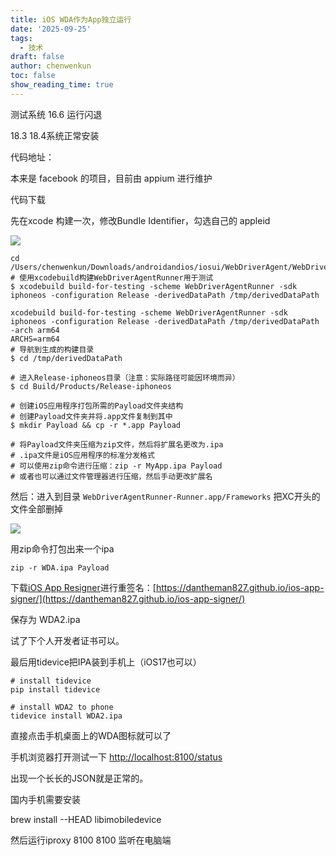 ```yaml
---
title: iOS WDA作为App独立运行
date: '2025-09-25'
tags:
  - 技术
draft: false
author: chenwenkun
toc: false
show_reading_time: true
---
```

测试系统 16.6 运行闪退

18.3 18.4系统正常安装

代码地址：

本来是 facebook 的项目，目前由 appium 进行维护

代码下载

先在xcode 构建一次，修改Bundle Identifier，勾选自己的 appleid

![](https://prod-files-secure.s3.us-west-2.amazonaws.com/c205fb54-92b2-4987-8be3-972b67d27acc/cb756a73-27bc-4b0d-951a-858df3344b59/image.png?X-Amz-Algorithm=AWS4-HMAC-SHA256&X-Amz-Content-Sha256=UNSIGNED-PAYLOAD&X-Amz-Credential=ASIAZI2LB466ZT743GDH%2F20251019%2Fus-west-2%2Fs3%2Faws4_request&X-Amz-Date=20251019T005700Z&X-Amz-Expires=3600&X-Amz-Security-Token=IQoJb3JpZ2luX2VjEBwaCXVzLXdlc3QtMiJIMEYCIQCudOJi5zzmVgB6RMw0Eg3vnf9o1FCoBIcjD%2B%2BW0Nd7qwIhALW3mzAc6ZwdP%2B93Oiit3%2B3C0KPQ9ZvhJG9z5KhdbdisKogECMX%2F%2F%2F%2F%2F%2F%2F%2F%2F%2FwEQABoMNjM3NDIzMTgzODA1IgxHxVDCGJP4jIGPUoEq3AMkEfrlGF8SefMdsuV4Bs30QYPTMxoTaUs8DjCM9KKZ8yQK0Fa9%2BfFDxYJ0PyBIzyYi04UCTtBSWBl98mQp5%2BpfntXAbRxo4EvCiPBJVuhTYhDWntLGdiBqR%2BqIgBIi4N%2FHbMzSf5KFYrzADH94rmSd7yv7nANR6fp0vg0mvPbBA3fMjoLNHKzs9Hd%2BiaY6RZY5xcLt2RNz9BPJF1XM0ZOsTck6ZguHUjTNJ2DoUpnuIlWjrsM65IqW7hE%2FsmfCtToJWb5KBKu4u8H%2B8GGbYhN9btmuV1y1Y%2Fd7N%2Ba9Bp8Kn830b%2FP8wRRvGEMnaWWmgOuZl4qNC2LTgC7ImCQ1lprg5TwGmDhBrRe2bugznv%2BHRGUPRB68OvVKmcR7YtZ%2FgFeyiFLG20j8%2FJpwkA8po6coTHEGGkbiCzv5N8qDfnzKKXcN0%2B7Hyx3yhpmuACJ0mxP2T7Z5DlO9oo3BTAolWA0zTISoH4bTPnhJU5y2svCsg6G%2FZuLlVUmUsZA4kb8jNZrA5gFo74gkWYGAQZJYJyidKQukezq24rNr9Zqi5M4prQnT0Y7y%2Fe3TIXNxOheyzO%2Bs3Cj8D2QYiRrCK2I6Y1Zy1bLMYWn2Z%2BqVuScBapyJS5mGpZlqZNbWcIBKdjCn3c%2FHBjqkAfNIVf2YzyWAawrI4Xrn3J%2BHUoRp%2Fsr6A4KvIV1YuxhxVDyXgN9AUOrr5sloAFs4Ov61X%2BhSDRG1SnVXFi%2FQHYvcs3ejMMjzOpWZy8REnAdFD0GAmIAR4iXsb7R9uBgFZcEyAvxw2okvOvy4ExQXEdw9jmX2Q5ov9tSXgoQIb5O%2B1mfvjIHFjgWngaxYy5mTexsW2MxMXnFUifLeGLewo4ujCwvV&X-Amz-Signature=54c5b2d3c3c7ab89ec4cc9a171c42aa06be5de77ebbdd635d7f71c5bb8d98399&X-Amz-SignedHeaders=host&x-amz-checksum-mode=ENABLED&x-id=GetObject)

```shell
cd /Users/chenwenkun/Downloads/androidandios/iosui/WebDriverAgent/WebDriverAgent
# 使用xcodebuild构建WebDriverAgentRunner用于测试
$ xcodebuild build-for-testing -scheme WebDriverAgentRunner -sdk iphoneos -configuration Release -derivedDataPath /tmp/derivedDataPath

xcodebuild build-for-testing -scheme WebDriverAgentRunner -sdk iphoneos -configuration Release -derivedDataPath /tmp/derivedDataPath -arch arm64
ARCHS=arm64
# 导航到生成的构建目录
$ cd /tmp/derivedDataPath

# 进入Release-iphoneos目录（注意：实际路径可能因环境而异）
$ cd Build/Products/Release-iphoneos

# 创建iOS应用程序打包所需的Payload文件夹结构
# 创建Payload文件夹并将.app文件复制到其中
$ mkdir Payload && cp -r *.app Payload

# 将Payload文件夹压缩为zip文件，然后将扩展名更改为.ipa
# .ipa文件是iOS应用程序的标准分发格式
# 可以使用zip命令进行压缩：zip -r MyApp.ipa Payload
# 或者也可以通过文件管理器进行压缩，然后手动更改扩展名
```

然后：进入到目录 `WebDriverAgentRunner-Runner.app/Frameworks` 把XC开头的文件全部删掉

![](https://prod-files-secure.s3.us-west-2.amazonaws.com/c205fb54-92b2-4987-8be3-972b67d27acc/358b8d2b-1bfe-4fb9-beb5-83e1de5f201e/image.png?X-Amz-Algorithm=AWS4-HMAC-SHA256&X-Amz-Content-Sha256=UNSIGNED-PAYLOAD&X-Amz-Credential=ASIAZI2LB466ZT743GDH%2F20251019%2Fus-west-2%2Fs3%2Faws4_request&X-Amz-Date=20251019T005700Z&X-Amz-Expires=3600&X-Amz-Security-Token=IQoJb3JpZ2luX2VjEBwaCXVzLXdlc3QtMiJIMEYCIQCudOJi5zzmVgB6RMw0Eg3vnf9o1FCoBIcjD%2B%2BW0Nd7qwIhALW3mzAc6ZwdP%2B93Oiit3%2B3C0KPQ9ZvhJG9z5KhdbdisKogECMX%2F%2F%2F%2F%2F%2F%2F%2F%2F%2FwEQABoMNjM3NDIzMTgzODA1IgxHxVDCGJP4jIGPUoEq3AMkEfrlGF8SefMdsuV4Bs30QYPTMxoTaUs8DjCM9KKZ8yQK0Fa9%2BfFDxYJ0PyBIzyYi04UCTtBSWBl98mQp5%2BpfntXAbRxo4EvCiPBJVuhTYhDWntLGdiBqR%2BqIgBIi4N%2FHbMzSf5KFYrzADH94rmSd7yv7nANR6fp0vg0mvPbBA3fMjoLNHKzs9Hd%2BiaY6RZY5xcLt2RNz9BPJF1XM0ZOsTck6ZguHUjTNJ2DoUpnuIlWjrsM65IqW7hE%2FsmfCtToJWb5KBKu4u8H%2B8GGbYhN9btmuV1y1Y%2Fd7N%2Ba9Bp8Kn830b%2FP8wRRvGEMnaWWmgOuZl4qNC2LTgC7ImCQ1lprg5TwGmDhBrRe2bugznv%2BHRGUPRB68OvVKmcR7YtZ%2FgFeyiFLG20j8%2FJpwkA8po6coTHEGGkbiCzv5N8qDfnzKKXcN0%2B7Hyx3yhpmuACJ0mxP2T7Z5DlO9oo3BTAolWA0zTISoH4bTPnhJU5y2svCsg6G%2FZuLlVUmUsZA4kb8jNZrA5gFo74gkWYGAQZJYJyidKQukezq24rNr9Zqi5M4prQnT0Y7y%2Fe3TIXNxOheyzO%2Bs3Cj8D2QYiRrCK2I6Y1Zy1bLMYWn2Z%2BqVuScBapyJS5mGpZlqZNbWcIBKdjCn3c%2FHBjqkAfNIVf2YzyWAawrI4Xrn3J%2BHUoRp%2Fsr6A4KvIV1YuxhxVDyXgN9AUOrr5sloAFs4Ov61X%2BhSDRG1SnVXFi%2FQHYvcs3ejMMjzOpWZy8REnAdFD0GAmIAR4iXsb7R9uBgFZcEyAvxw2okvOvy4ExQXEdw9jmX2Q5ov9tSXgoQIb5O%2B1mfvjIHFjgWngaxYy5mTexsW2MxMXnFUifLeGLewo4ujCwvV&X-Amz-Signature=4d8026fe88050de4e62f4b2b55a0ada3436b3935f6e31d284e8b83a0f709a9d6&X-Amz-SignedHeaders=host&x-amz-checksum-mode=ENABLED&x-id=GetObject)

用zip命令打包出来一个ipa

```shell
zip -r WDA.ipa Payload
```

下载[iOS App Resigner](https://zhida.zhihu.com/search?content_id=237756070&content_type=Article&match_order=1&q=iOS%20App%20Resigner&zd_token=eyJhbGciOiJIUzI1NiIsInR5cCI6IkpXVCJ9.eyJpc3MiOiJ6aGlkYV9zZXJ2ZXIiLCJleHAiOjE3NDQzNTQ0ODAsInEiOiJpT1MgQXBwIFJlc2lnbmVyIiwiemhpZGFfc291cmNlIjoiZW50aXR5IiwiY29udGVudF9pZCI6MjM3NzU2MDcwLCJjb250ZW50X3R5cGUiOiJBcnRpY2xlIiwibWF0Y2hfb3JkZXIiOjEsInpkX3Rva2VuIjpudWxsfQ.XGwOKX0ujlvhojSuRT3SlA0sDFnQK-FxDJr60CX6YqU&zhida_source=entity)进行重签名：[https://dantheman827.github.io/ios-app-signer/](https://dantheman827.github.io/ios-app-signer/)

保存为 WDA2.ipa

试了下个人开发者证书可以。

最后用tidevice把IPA装到手机上（iOS17也可以）

```shell
# install tidevice
pip install tidevice

# install WDA2 to phone
tidevice install WDA2.ipa
```

直接点击手机桌面上的WDA图标就可以了

手机浏览器打开测试一下 [http://localhost:8100/status](http://localhost:8100/status)

出现一个长长的JSON就是正常的。

国内手机需要安装

brew install --HEAD libimobiledevice

然后运行iproxy 8100 8100 监听在电脑端
